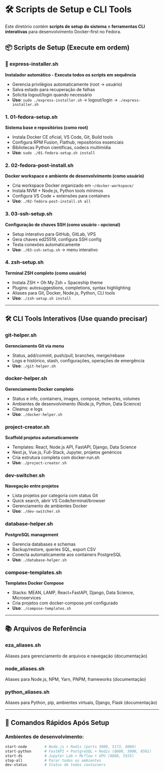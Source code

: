 # 🛠️ Scripts de Setup e CLI Tools

Este diretório contém **scripts de setup do sistema** e **ferramentas CLI interativas** para desenvolvimento Docker-first no Fedora.

## 📦 **Scripts de Setup (Execute em ordem)**

### **🚀 express-installer.sh**

**Instalador automático - Executa todos os scripts em sequência**

- Gerencia privilégios automaticamente (root → usuário)
- Salva estado para recuperação de falhas
- Solicita logout/login quando necessário
- **Uso**: `sudo ./express-installer.sh` → logout/login → `./express-installer.sh`

### **1. 01-fedora-setup.sh**

**Sistema base e repositórios (como root)**

- Instala Docker CE oficial, VS Code, Git, Build tools
- Configura RPM Fusion, Flathub, repositórios essenciais
- Bibliotecas Python científicas, codecs multimídia
- **Uso**: `sudo ./01-fedora-setup.sh install`

### **2. 02-fedora-post-install.sh**

**Docker workspace e ambiente de desenvolvimento (como usuário)**

- Cria workspace Docker organizado em `~/docker-workspace/`
- Instala NVM + Node.js, Python tools mínimos
- Configura VS Code + extensões para containers
- **Uso**: `./02-fedora-post-install.sh all`

### **3. 03-ssh-setup.sh**

**Configuração de chaves SSH (como usuário - opcional)**

- Setup interativo para GitHub, GitLab, VPS
- Gera chaves ed25519, configura SSH config
- Testa conexões automaticamente
- **Uso**: `./03-ssh-setup.sh` → menu interativo

### **4. zsh-setup.sh**

**Terminal ZSH completo (como usuário)**

- Instala ZSH + Oh My Zsh + Spaceship theme
- Plugins: autosuggestions, completions, syntax highlighting
- Aliases para Git, Docker, Node.js, Python, CLI tools
- **Uso**: `./zsh-setup.sh install`

---

## 🛠️ **CLI Tools Interativos (Use quando precisar)**

### **git-helper.sh**

**Gerenciamento Git via menu**

- Status, add/commit, push/pull, branches, merge/rebase
- Logs e histórico, stash, configurações, operações de emergência
- **Uso**: `./git-helper.sh`

### **docker-helper.sh**

**Gerenciamento Docker completo**

- Status e info, containers, images, compose, networks, volumes
- Ambientes de desenvolvimento (Node.js, Python, Data Science)
- Cleanup e logs
- **Uso**: `./docker-helper.sh`

### **project-creator.sh**

**Scaffold projetos automaticamente**

- Templates: React, Node.js API, FastAPI, Django, Data Science
- Next.js, Vue.js, Full-Stack, Jupyter, projetos genéricos
- Cria estrutura completa com docker-run.sh
- **Uso**: `./project-creator.sh`

### **dev-switcher.sh**

**Navegação entre projetos**

- Lista projetos por categoria com status Git
- Quick search, abrir VS Code/terminal/browser
- Gerenciamento de ambientes Docker
- **Uso**: `./dev-switcher.sh`

### **database-helper.sh**

**PostgreSQL management**

- Gerencia databases e schemas
- Backup/restore, queries SQL, export CSV
- Conecta automaticamente aos containers PostgreSQL
- **Uso**: `./database-helper.sh`

### **compose-templates.sh**

**Templates Docker Compose**

- Stacks: MEAN, LAMP, React+FastAPI, Django, Data Science, Microservices
- Cria projetos com docker-compose.yml configurado
- **Uso**: `./compose-templates.sh`

---

## 📚 **Arquivos de Referência**

### **eza_aliases.sh**

Aliases para gerenciamento de arquivos e navegação (documentação)

### **node_aliases.sh**

Aliases para Node.js, NPM, Yarn, PNPM, frameworks (documentação)

### **python_aliases.sh**

Aliases para Python, pip, ambientes virtuais, Django, Flask (documentação)

---

## 🎯 **Comandos Rápidos Após Setup**

### **Ambientes de desenvolvimento:**

```bash
start-node        # Node.js + Redis (ports 3000, 5173, 8080)
start-python      # FastAPI + PostgreSQL + Redis (8000, 5000, 8501)
start-ds          # Jupyter Lab + MLflow + GPU (8888, 5555)
stop-all          # Parar todos os ambientes
dev-status        # Status de todos containers
```
